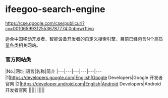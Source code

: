 # ifeegoo-search-engine

https://cse.google.com/cse/publicurl?cx=001065993125536787774:0nbnwr1tiyo

适合中国移动开发者、智能设备开发者的自定义搜索引擎，目前已经包含N个高质量各类相关网站。

### 官方网站类

|No.|网址|语言|名称|简介
|---|---|---|---|---|---
|1|https://developers.google.com|English|Google Developers|Google 开发者官网
|2|https://developer.android.com|English|Android Developers|Android 开发者官网
|||||
|||||

